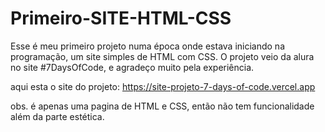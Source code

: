 # Primeiro-SITE-HTML-CSS
Esse é meu primeiro projeto numa época onde estava iniciando na programação, um site simples de HTML com CSS. 
O projeto veio da alura no site #7DaysOfCode, e agradeço muito pela experiência.

aqui esta o site do projeto: https://site-projeto-7-days-of-code.vercel.app 

obs. é apenas uma pagina de HTML e CSS, então não tem funcionalidade além da parte estética.

